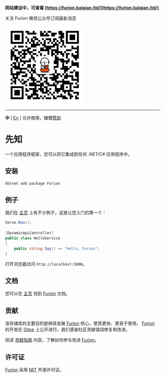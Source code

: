 **网站建设中，可查看 [https://furion.baiqian.ltd/](https://furion.baiqian.ltd/)**

关注 Furion 微信公众号订阅最新消息

![](./weixin_qrcode.jpg)

---

**中** | [En](https://github.com/MonkSoul/Furion) | 允许商用，慷慨[赞助](http://furion.baiqian.ltd/docs/donate)

# 先知

一个应用程序框架，您可以将它集成到任何 .NET/C# 应用程序中。

## 安装

```powershell
dotnet add package Furion
```

## 例子

我们在 [主页](http://furion.baiqian.ltd) 上有不少例子，这是让您入门的第一个：

```cs
Serve.Run();

[DynamicApiController]
public class HelloService
{
    public string Say() => "Hello, Furion";
}
```

打开浏览器访问 `http://localhost:5000`。

## 文档

您可以在 [主页](http://furion.baiqian.ltd) 找到 [Furion](https://gitee.com/dotnetchina/Furion) 文档。

## 贡献

该存储库的主要目的是继续发展 [Furion](https://gitee.com/dotnetchina/Furion) 核心，使其更快、更易于使用。 [Furion](https://gitee.com/dotnetchina/Furion) 的开发在 [Gitee](https://gitee.com/dotnetchina/Furion) 上公开进行，我们感谢社区贡献错误修复和改进。

阅读 [贡献指南](http://furion.baiqian.ltd/docs/contribute) 内容，了解如何参与改进 [Furion](https://gitee.com/dotnetchina/Furion)。

## 许可证

[Furion](https://gitee.com/dotnetchina/Furion) 采用 [MIT](https://gitee.com/dotnetchina/Furion/blob/v4/LICENSE.zh) 开源许可证。
